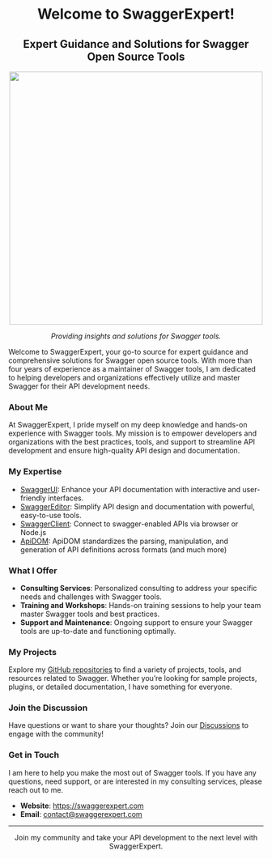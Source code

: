 <div align="center">
    <h1>Welcome to SwaggerExpert!</h1>
    <h2>Expert Guidance and Solutions for Swagger Open Source Tools</h2>
    <img src="https://github.com/swaggerexpert/.github/assets/193286/beb92e81-2b1b-4592-b6f4-325bf67ad44a" width="500"  />
    <p> <i>Providing insights and solutions for Swagger tools.</i> </p>
</div>

Welcome to SwaggerExpert, your go-to source for expert guidance and comprehensive solutions for Swagger open source tools.
With more than four years of experience as a maintainer of Swagger tools, I am dedicated to helping developers and organizations effectively utilize and master Swagger for their API development needs.

### About Me

At SwaggerExpert, I pride myself on my deep knowledge and hands-on experience with Swagger tools. My mission is to empower developers and organizations with the best practices, tools, and support to streamline API development and ensure high-quality API design and documentation.

### My Expertise

- [SwaggerUI](https://github.com/swagger-api/swagger-ui): Enhance your API documentation with interactive and user-friendly interfaces.
- [SwaggerEditor](https://github.com/swagger-api/swagger-editor): Simplify API design and documentation with powerful, easy-to-use tools.
- [SwaggerClient](https://github.com/swagger-api/swagger-js): Connect to swagger-enabled APIs via browser or Node.js
- [ApiDOM](https://github.com/swagger-api/apidom): ApiDOM standardizes the parsing, manipulation, and generation of API definitions across formats (and much more)

### What I Offer

- **Consulting Services**: Personalized consulting to address your specific needs and challenges with Swagger tools.
- **Training and Workshops**: Hands-on training sessions to help your team master Swagger tools and best practices.
- **Support and Maintenance**: Ongoing support to ensure your Swagger tools are up-to-date and functioning optimally.
<!--
- **Custom Implementations**: Tailored solutions to integrate Swagger tools into your existing workflow. 
-->

### My Projects

Explore my [GitHub repositories](https://github.com/orgs/swaggerexpert/repositories) to find a variety of projects, tools, and resources related to Swagger. 
Whether you’re looking for sample projects, plugins, or detailed documentation, I have something for everyone.

### Join the Discussion

Have questions or want to share your thoughts? Join our [Discussions](https://github.com/orgs/swaggerexpert/discussions) to engage with the community!

### Get in Touch

I am here to help you make the most out of Swagger tools. If you have any questions, need support, or are interested in my consulting services, please reach out to me.

- **Website**: https://swaggerexpert.com
- **Email**: contact@swaggerexpert.com

---

<div align="center">
  <p> Join my community and take your API development to the next level with SwaggerExpert.</p>
</div>
